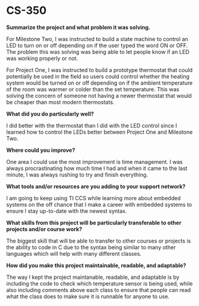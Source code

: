 # CS-350

**Summarize the project and what problem it was solving.**

For Milestone Two, I was instructed to build a state machine to control an LED to turn on or
off depending on if the user typed the word ON or OFF. The problem this was solving was being
able to let people know if an LED was working properly or not.

For Project One, I was instructed to build a prototype thermostat that could potentially be used
in the field so users could control whether the heating system would be turned on or off depending
on if the ambient temperature of the room was warmer or colder than the set temperature. This was
solving the concern of someone not having a newer thermostat that would be cheaper than most modern
thermostats.

**What did you do particularly well?**

I did better with the thermostat than I did with the LED control since I learned how to control the
LEDs better between Project One and Milestone Two.

**Where could you improve?**

One area I could use the most improvement is time management. I was always procrastinating how much
time I had and when it came to the last minute, I was always rushing to try and finish everything.

**What tools and/or resources are you adding to your support network?**

I am going to keep using TI CCS while learning more about embedded systems on the off chance that I
make a career with embedded systems to ensure I stay up-to-date with the newest syntax.

**What skills from this project will be particularly transferable to other projects and/or course work?**

The biggest skill that will be able to transfer to other courses or projects is the ability to code
in C due to the syntax being similar to many other languages which will help with many different classes.

**How did you make this project maintainable, readable, and adaptable?**

The way I kept the project maintanable, readable, and adaptable is by including the code to check which
temperature sensor is being used, while also including comments above each class to ensure that people
can read what the class does to make sure it is runnable for anyone to use.
